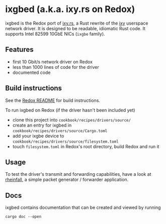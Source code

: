 # ixgbed (a.k.a. ixy.rs on Redox)

ixgbed is the Redox port of [ixy.rs](https://github.com/ixy-languages/ixy.rs), a Rust rewrite of the [ixy](https://github.com/emmericp/ixy) userspace network driver.
It is designed to be readable, idiomatic Rust code.
It supports Intel 82599 10GbE NICs (`ixgbe` family).

## Features

* first 10 Gbit/s network driver on Redox
* less than 1000 lines of code for the driver
* documented code

## Build instructions

See the [Redox README](https://gitlab.redox-os.org/redox-os/redox/blob/master/README.md) for build instructions.

To run ixgbed on Redox (if the driver hasn't been included yet)

* clone this project into `cookbook/recipes/drivers/source/`
* create an entry for ixgbed in `cookbook/recipes/drivers/source/Cargo.toml`
* add your ixgbe device to `cookbook/recipes/drivers/source/filesystem.toml`
* touch `filesystem.toml` in Redox's root directory, build Redox and run it

## Usage

To test the driver's transmit and forwarding capabilities, have a look at [rheinfall](https://github.com/ackxolotl/rheinfall), a simple packet generator / forwarder application.

## Docs

ixgbed contains documentation that can be created and viewed by running

```
cargo doc --open
```

